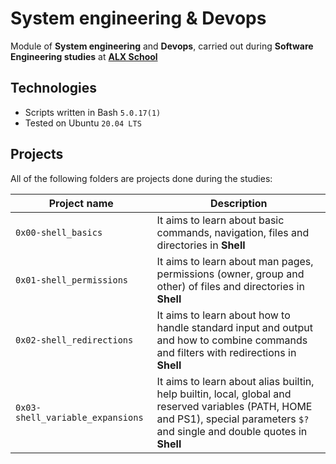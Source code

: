 # System engineering & Devops

Module of **System engineering** and **Devops**, carried out during **Software Engineering studies** at **[ALX School](https://www.alxafrica.com)**

## Technologies
* Scripts written in Bash `5.0.17(1)`
* Tested on Ubuntu `20.04 LTS`

## Projects
All of the following folders are projects done during the studies:

| Project name | Description |
| ------------ | ----------- |
| `0x00-shell_basics` | It aims to learn about basic commands, navigation, files and directories in **Shell** |
| `0x01-shell_permissions` | It aims to learn about man pages, permissions (owner, group and other) of files and directories in **Shell** |
| `0x02-shell_redirections` | It aims to learn about how to handle standard input and output and how to combine commands and filters with redirections in **Shell** |
| `0x03-shell_variable_expansions` | It aims to learn about alias builtin, help builtin, local, global and reserved variables (PATH, HOME and PS1), special parameters `$?` and single and double quotes in **Shell** |
